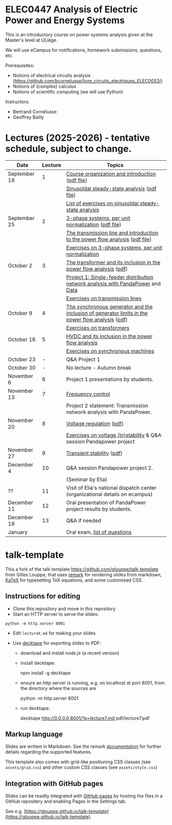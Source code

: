 # ELEC0447 Analysis of Electric Power and Energy Systems

This is an introductory course on power systems analysis given at the Master's level at ULiège.

We will use eCampus for notifications, homework submissions, questions, etc. 

Prerequisites: 
 - Notions of electrical circuits analysis (https://github.com/bcornelusse/livre_circuits_electriques_ELEC0053/)
 - Notions of (complex) calculus
 - Notions of scientific computing (we will use Python)

Instructors: 
 - Bertrand Cornélusse
 - Geoffrey Bailly

# Lectures (2025-2026) - tentative schedule, subject to change.

| Date | Lecture | Topics |
| --- | --- | --- |
|	 September 18 	|	1	|	 [Course organization and introduction](https://bcornelusse.github.io/ELEC0447-analysis-power-systems/?p=lecture1_intro.md) ([pdf file](pdf/lecture1_intro.pdf)) 	|
|	              	|	  |	 [Sinusoïdal steady-state analysis](https://bcornelusse.github.io/ELEC0447-analysis-power-systems/?p=lecture1_SSSA.md) ([pdf file](pdf/lecture1_SSSA.pdf))	|
|	              	|	  |	 [List of exercises on sinusoïdal steady-state analysis](pdf/ELEC0447-TP1.pdf) 	|
|	 September 25  |	2 |	 [3-phase systems, per unit normalization](https://bcornelusse.github.io/ELEC0447-analysis-power-systems/?p=lecture2_3ph_pu.md) ([pdf file](pdf/lecture2_3ph_pu.pdf)) 	|
|	 	             |	 	|	 [The transmission line and introduction to the power flow analysis](https://bcornelusse.github.io/ELEC0447-analysis-power-systems/?p=lecture3_tl_pf1.md) ([pdf file](pdf/lecture3_tl_pf1.pdf))	|
|	              	|	  |	 [Exercises on 3-phase systems, per unit normalization](pdf/ELEC0447-TP2.pdf) 	|
|	 October  2   	|	3	|	 [The transformer and its inclusion in the power flow analysis](https://bcornelusse.github.io/ELEC0447-analysis-power-systems/?p=lecture4.md) ([pdf](https://bcornelusse.github.io/ELEC0447-analysis-power-systems/pdf/lecture4.pdf)) 	|
|           	   	|	 	|	 [Project 1: Single-feeder distribution network analysis with PandaPower](https://bcornelusse.github.io/ELEC0447-analysis-power-systems/pdf/ELEC0447_project_1_2024.pdf)	and [Data](https://bcornelusse.github.io/ELEC0447-analysis-power-systems/pdf/ELEC0447_project_1_2024_network.xlsx)|
|	              	|	  |	 [Exercises on transmission lines](pdf/ELEC0447-TP3.pdf)	|
|	 October 9   	 |	4	|	 [The synchronous generator and the inclusion of generator limits in the power flow analysis](https://bcornelusse.github.io/ELEC0447-analysis-power-systems/?p=lecture5.md) ([pdf](https://bcornelusse.github.io/ELEC0447-analysis-power-systems/pdf/lecture5.pdf))		|
|	              	|	 	|	[Exercises on transformers](pdf/ELEC0447-TP4.pdf)|
|	 October 16   	|	5	|	[HVDC and its inclusion in the power flow analysis](Lectures/HVDC/main.pdf) |
|	                |	 	|	[Exercises on synchronous machines](pdf/ELEC0447-TP5.pdf) 	|
|	 October 23   	|	- |	Q&A Project 1 |
|	 October 30   	|	- |  No lecture - Autumn break |
|	November 6    	|	6	|	 Project 1 presentations by students.  	|
|	 November 13 	 |	7	|	 [Frequency control](Lectures/frequency_control/main.pdf)  	|
|	              	|	  |	 Project 2 statement: Transmission network analysis with PandaPower.	|
|	 November 20  	|	8	|	 [Voltage regulation](https://bcornelusse.github.io/ELEC0447-analysis-power-systems/?p=lecture7_aclt.md) ([pdf](pdf/lecture7_aclt.pdf))  	|
|	              	|	  |	 [Exercises on voltage (in)stability](pdf/ELEC0447-TP6.pdf) & Q&A session Pandapower project	|
|	 November 27  	|	9	|	 [Transient stability](https://bcornelusse.github.io/ELEC0447-analysis-power-systems/?p=Lecture9_aclt.md) ([pdf](https://bcornelusse.github.io/ELEC0447-analysis-power-systems/pdf/lecture9_aclt.pdf)) |
|	 December 4  	 |	10	|	 Q&A session Pandapower project 2.	|
|	              	|	   |	 (Seminar by Elia)	|
|	 ??           	|	11	|	 Visit of Elia's national dispatch center (organizational details on ecampus) 	|
|	 December 11  	|	12	|	 Oral presentation of PandaPower project results by students. 	|
|	 December 18  	|	13	|	 Q&A if needed 	|
|	 January      	|	  	|	 Oral exam,  [list of questions](pdf/20231212_ELEC0447_exam_questions.pdf) 	|





# talk-template

This a fork of the talk template https://github.com/glouppe/talk-template from Gilles Louppe, that uses [remark](https://github.com/gnab/remark) for rendering slides from markdown, [KaTeX](https://github.com/Khan/KaTeX) for typesetting TeX equations, and some customised CSS.

## Instructions for editing

- Clone this repository and move in this repository
- Start an HTTP server to serve the slides:
```
python -m http.server 8001
```
- Edit `lectureX.md` for making your slides.
- Use [decktape](https://github.com/astefanutti/decktape) for exporting slides to PDF:

  - download and install *node.js* (a recent version)
  - install decktape: 

    npm install -g decktape

 
  - ensure an http server is running, e.g. on localhost at port 8001, from the directory where the sources are

    python -m http.server 8001 

  - run decktape: 

    decktape http://0.0.0.0:8001/?p=lecture7.md pdf/lecture7.pdf

## Markup language

Slides are written in Markdown. See the remark [documentation](https://github.com/gnab/remark/wiki/Markdown) for further details regarding the supported features.

This template also comes with grid-like positioning CSS classes (see `assets/grid.css`) and other custom CSS classes (see `assets/style.css`)

## Integration with GitHub pages

Slides can be readily integrated with [GitHub pages](https://pages.github.com/) by hosting the files in a GitHub repositery and enabling Pages in the Settings tab.

See e.g. [https://glouppe.github.io/talk-template](https://glouppe.github.io/talk-template). 
